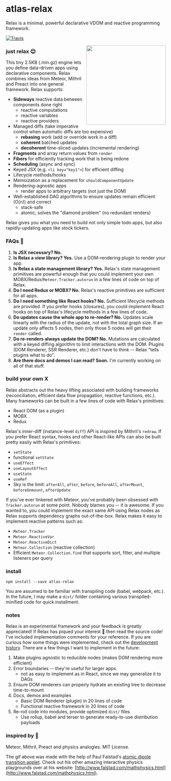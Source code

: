 # atlas-relax

Relax is a minimal, powerful declarative VDOM and reactive programming framework.

[![Travis](https://img.shields.io/travis/atlassubbed/atlas-relax.svg)](https://travis-ci.org/atlassubbed/atlas-relax)

<img align="right" width="250" height="250" src="https://user-images.githubusercontent.com/38592371/54162407-be63ba00-442b-11e9-9577-02fbf627d1f6.gif">

### just relax 😌

This tiny 2.5KB (.min.gz) engine lets you define data-driven apps using declarative components. Relax combines ideas from Meteor, Mithril and Preact into one general framework. Relax supports:

  * **Sideways** reactive data between components done right
    * reactive computations
    * reactive variables
    * reactive providers
  * Managed diffs (take imperative control when automatic diffs are too expensive)
    * **rebasing** work (add or override work in a diff)
    * **coherent** batched updates
    * **decoherent** time-sliced updates (incremental rendering)
  * **Fragments** and array return values from `render`
  * **Fibers** for efficiently tracking work that is being redone
  * **Scheduling** (async and sync)
  * Keyed JSX (e.g. `<li key="key1">`) for efficient diffing
  * Lifecycle methods/hooks
  * Memoization as a replacement for `shouldComponentUpdate`
  * Rendering-agnostic apps
    * render apps to arbitrary targets (not just the DOM)
  * Well-established DAG algorithms to ensure updates remain efficient (O(n)) and correct
    * stack-safe
    * atomic, solves the "diamond problem" (no redundant renders)

Relax gives you what you need to build not only simple todo apps, but also rapidly-updating apps like stock tickers.

### FAQs 🤔

  1. **Is JSX necessary? No.**
  2. **Is Relax a view library? Yes.** Use a DOM-rendering plugin to render your app.
  3. **Is Relax a state management library? Yes.** Relax's state management primitives are powerful enough that you could implement your own MOBX/Redux/`Meteor.Tracker.autorun` in a few lines of code on top of Relax.
  4. **Do I need Redux or MOBX? No.** Relax's reactive primitives are sufficient for all apps.
  5. **Do I need something like React hooks? No.** Sufficient lifecycle methods are provided. If you prefer hooks (closures), you could implement React hooks on top of Relax's lifecycle methods in a few lines of code.
  6. **Do updates cause the whole app to re-render? No.** Updates scale linearly with the radius of the update, not with the total graph size. If an update only affects 5 nodes, then only those 5 nodes will get their `render` called.
  7. **Do re-renders always update the DOM? No.** Mutations are calculated with a keyed diffing algorithm to limit interactions with the DOM. Plugins (DOM Renderer, SSR Renderer, etc.) don't have to think -- Relax "tells plugins what to do".
  8. **Are there docs and demos I can read? Soon.** I'm currently working on all of that stuff.

### build your own X 

Relax abstracts out the heavy lifting associated with building frameworks (reconciliation, efficient data flow propagation, reactive functions, etc.). Many frameworks can be built in a few lines of code with Relax's primitives:
  
  * React DOM (as a plugin)
  * MOBX
  * Redux

Relax's inner-diff (instance-level `diff`) API is inspired by Mithril's `redraw`. If you prefer React syntax, hooks and other React-like APIs can also be built pretty easily with Relax's primitives:

  * `setState`
  * functional `setState`
  * `useEffect`
  * `useLayoutEffect`
  * `useState`
  * `useRef`
  * Sky is the limit: `afterAll`, `after`, `before`, `beforeAll`, `afterMount`, `beforeUnmount`, `afterUpdate`

If you've ever tinkered with Meteor, you've probably been obsessed with `Tracker.autorun` at some point. Nobody blames you -- it is awesome. If you wanted to, you could implement the exact same API using Relax nodes as Relax supports dependency graphs out-of-the-box. Relax makes it easy to implement reactive patterns such as:
  
  * `Meteor.Tracker`
  * `Meteor.ReactiveVar`
  * `Meteor.ReactiveDict`
  * `Meteor.Collection` (reactive collection)
  * Efficient `Meteor.Collection.find` that supports sort, filter, and multiple listeners per query

### install

```
npm install --save atlas-relax
```

You are assumed to be familiar with transpiling code (babel, webpack, etc.). In the future, I may make a `dist/` folder containing various transpiled-minified code for quick installment.

### notes

Relax is an experimental framework and your feedback is greatly appreciated! If Relax has piqued your interest 👀 then read the source code! I've included implementation comments for your reference. If you are curious how some things were implemented, check out the [development history](https://github.com/atlassubbed/history-atlas-relax). There are a few things I want to implement in the future:

  1. Make plugins agnostic to reducible nodes (makes DOM rendering more efficient)
  2. Error boundaries -- they're useful for larger apps.
     * not as easy to implement as in React, since we may generalize it to DAGs
  3. Ensure DOM renderers can properly hydrate an existing tree to decrease time-to-mount
  4. Docs, demos and examples 
     * Basic DOM Renderer (plugin) in 20 lines of code
     * Functional reactive framework in 20 lines of code
  5. Re-roll code into modules, provide optimized `dist/` files
     * Use rollup, babel and terser to generate ready-to-use distribution payloads

### inspired by 💜

Meteor, Mithril, Preact and physics analogies. MIT License.

The gif above was made with the help of Paul Falstad's [atomic dipole transition applet](http://www.falstad.com/qmatomrad/). Check out his other amazing interactive physics playgrounds over at his website: [http://www.falstad.com/mathphysics.html](http://www.falstad.com/mathphysics.html).
